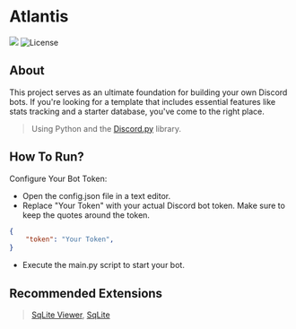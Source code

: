 # Atlantis

![](https://img.shields.io/badge/Python-3.10+-1081c1?logo=python)
![License](https://img.shields.io/badge/License-MIT-blue)

## About

This project serves as an ultimate foundation for building your own Discord bots. If you're looking for a template that includes essential features like stats tracking and a starter database, you've come to the right place.

> Using Python and the [Discord.py][DiscordPy] library.

## How To Run?

Configure Your Bot Token:

* Open the config.json file in a text editor.
* Replace "Your Token" with your actual Discord bot token. Make sure to keep the quotes around the token.

```json
{
    "token": "Your Token",
}

```

* Execute the main.py script to start your bot.

## Recommended Extensions

> [SqLite Viewer][SqLite-Viewer], [SqLite][SqLite]

[DiscordPy]: https://github.com/Rapptz/discord.py
[SqLite-Viewer]: https://marketplace.visualstudio.com/items?itemName=qwtel.sqlite-viewer
[SqLite]: https://marketplace.visualstudio.com/items?itemName=alexcvzz.vscode-sqlite
